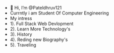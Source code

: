 - 👋 Hi, I’m @Pateldhruv121
- Currntly i am Student Of Computer Engineering
- My intress 
-  1). Full Stack Web Devlopment
-  2). Learn More Technology's
-  3). History
-  4). Reding new Biography's
-  5). Traveling 


